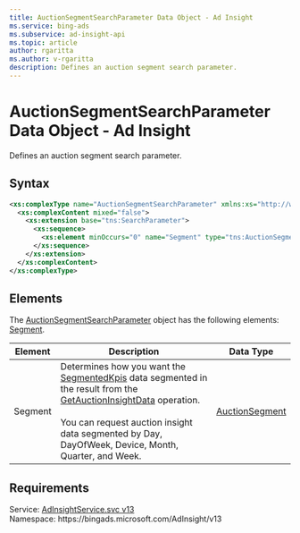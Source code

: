 ```yaml
---
title: AuctionSegmentSearchParameter Data Object - Ad Insight
ms.service: bing-ads
ms.subservice: ad-insight-api
ms.topic: article
author: rgaritta
ms.author: v-rgaritta
description: Defines an auction segment search parameter.
---
```

# AuctionSegmentSearchParameter Data Object - Ad Insight
Defines an auction segment search parameter.

## Syntax
```xml
<xs:complexType name="AuctionSegmentSearchParameter" xmlns:xs="http://www.w3.org/2001/XMLSchema">
  <xs:complexContent mixed="false">
    <xs:extension base="tns:SearchParameter">
      <xs:sequence>
        <xs:element minOccurs="0" name="Segment" type="tns:AuctionSegment" />
      </xs:sequence>
    </xs:extension>
  </xs:complexContent>
</xs:complexType>
```

## <a name="elements"></a>Elements

The [AuctionSegmentSearchParameter](auctionsegmentsearchparameter.md) object has the following elements: [Segment](#segment).

|Element|Description|Data Type|
|-----------|---------------|-------------|
|<a name="segment"></a>Segment|Determines how you want the [SegmentedKpis](auctioninsightentry.md#segmentedkpis) data segmented in the result from the [GetAuctionInsightData](getauctioninsightdata.md) operation.<br/><br/>You can request auction insight data segmented by Day, DayOfWeek, Device, Month, Quarter, and Week.|[AuctionSegment](auctionsegment.md)|

## Requirements
Service: [AdInsightService.svc v13](https://adinsight.api.bingads.microsoft.com/Api/Advertiser/AdInsight/v13/AdInsightService.svc)  
Namespace: https\://bingads.microsoft.com/AdInsight/v13  

